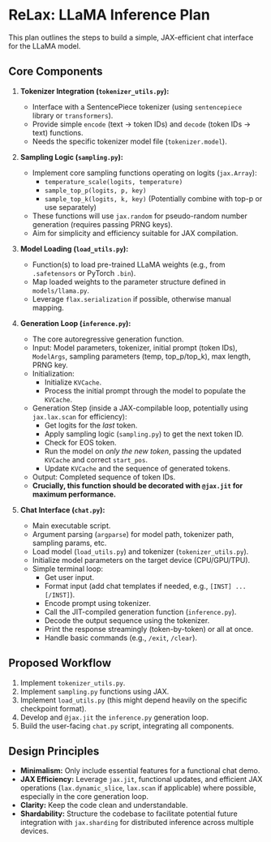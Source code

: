 # ReLax: LLaMA Inference Plan

This plan outlines the steps to build a simple, JAX-efficient chat interface for the LLaMA model.

## Core Components

1.  **Tokenizer Integration (`tokenizer_utils.py`):**
    *   Interface with a SentencePiece tokenizer (using `sentencepiece` library or `transformers`).
    *   Provide simple `encode` (text -> token IDs) and `decode` (token IDs -> text) functions.
    *   Needs the specific tokenizer model file (`tokenizer.model`).

2.  **Sampling Logic (`sampling.py`):**
    *   Implement core sampling functions operating on logits (`jax.Array`):
        *   `temperature_scale(logits, temperature)`
        *   `sample_top_p(logits, p, key)`
        *   `sample_top_k(logits, k, key)` (Potentially combine with top-p or use separately)
    *   These functions will use `jax.random` for pseudo-random number generation (requires passing PRNG keys).
    *   Aim for simplicity and efficiency suitable for JAX compilation.

3.  **Model Loading (`load_utils.py`):**
    *   Function(s) to load pre-trained LLaMA weights (e.g., from `.safetensors` or PyTorch `.bin`).
    *   Map loaded weights to the parameter structure defined in `models/llama.py`.
    *   Leverage `flax.serialization` if possible, otherwise manual mapping.

4.  **Generation Loop (`inference.py`):**
    *   The core autoregressive generation function.
    *   Input: Model parameters, tokenizer, initial prompt (token IDs), `ModelArgs`, sampling parameters (temp, top_p/top_k), max length, PRNG key.
    *   Initialization:
        *   Initialize `KVCache`.
        *   Process the initial prompt through the model to populate the `KVCache`.
    *   Generation Step (inside a JAX-compilable loop, potentially using `jax.lax.scan` for efficiency):
        *   Get logits for the *last* token.
        *   Apply sampling logic (`sampling.py`) to get the next token ID.
        *   Check for EOS token.
        *   Run the model on *only the new token*, passing the updated `KVCache` and correct `start_pos`.
        *   Update `KVCache` and the sequence of generated tokens.
    *   Output: Completed sequence of token IDs.
    *   **Crucially, this function should be decorated with `@jax.jit` for maximum performance.**

5.  **Chat Interface (`chat.py`):**
    *   Main executable script.
    *   Argument parsing (`argparse`) for model path, tokenizer path, sampling params, etc.
    *   Load model (`load_utils.py`) and tokenizer (`tokenizer_utils.py`).
    *   Initialize model parameters on the target device (CPU/GPU/TPU).
    *   Simple terminal loop:
        *   Get user input.
        *   Format input (add chat templates if needed, e.g., `[INST] ... [/INST]`).
        *   Encode prompt using tokenizer.
        *   Call the JIT-compiled generation function (`inference.py`).
        *   Decode the output sequence using the tokenizer.
        *   Print the response streamingly (token-by-token) or all at once.
        *   Handle basic commands (e.g., `/exit`, `/clear`).

## Proposed Workflow

1.  Implement `tokenizer_utils.py`.
2.  Implement `sampling.py` functions using JAX.
3.  Implement `load_utils.py` (this might depend heavily on the specific checkpoint format).
4.  Develop and `@jax.jit` the `inference.py` generation loop.
5.  Build the user-facing `chat.py` script, integrating all components.

## Design Principles

*   **Minimalism:** Only include essential features for a functional chat demo.
*   **JAX Efficiency:** Leverage `jax.jit`, functional updates, and efficient JAX operations (`lax.dynamic_slice`, `lax.scan` if applicable) where possible, especially in the core generation loop.
*   **Clarity:** Keep the code clean and understandable.
*   **Shardability:** Structure the codebase to facilitate potential future integration with `jax.sharding` for distributed inference across multiple devices. 